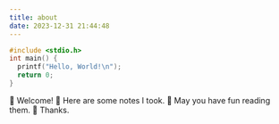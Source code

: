 ```yaml
---
title: about
date: 2023-12-31 21:44:48
---
```


```c
#include <stdio.h>
int main() {
  printf("Hello, World!\n");
  return 0;
}
```
:wave: Welcome!
:eyes: Here are some notes I took.
:seedling: May you have fun reading them.
:revolving_hearts: Thanks.
